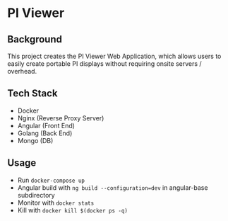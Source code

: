 # PI Viewer
## Background
This project creates the PI Viewer Web Application, which allows users to easily create portable PI displays without requiring onsite servers / overhead.

## Tech Stack
- Docker
- Nginx (Reverse Proxy Server)
- Angular (Front End)
- Golang (Back End)
- Mongo (DB)

## Usage 
- Run ```docker-compose up```
- Angular build with ```ng build --configuration=dev``` in angular-base subdirectory
- Monitor with ```docker stats```
- Kill with ```docker kill $(docker ps -q)```